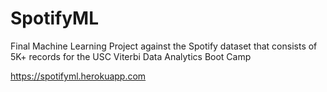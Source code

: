 # SpotifyML
Final Machine Learning Project against the Spotify dataset that consists of 5K+ records for the USC Viterbi Data Analytics Boot Camp

https://spotifyml.herokuapp.com

